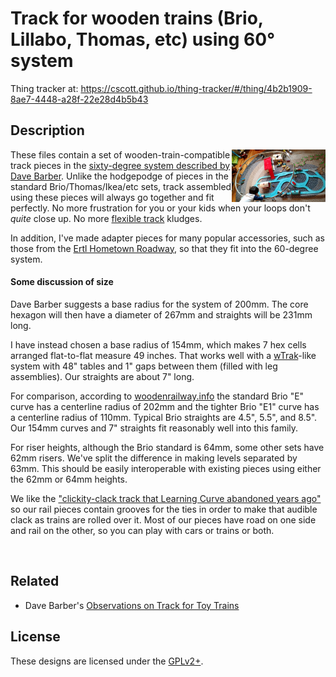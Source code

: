 # Track for wooden trains (Brio, Lillabo, Thomas, etc) using 60° system

Thing tracker at:
https://cscott.github.io/thing-tracker/#/thing/4b2b1909-8ae7-4448-a28f-22e28d4b5b43

## Description

<img src="./imgs/IMG_20160326_113257090_TOP.jpg" width=150 align="right"/>

These files contain a set of wooden-train-compatible track pieces in
the [sixty-degree system described by Dave
Barber](http://tamivox.org/dave/train/index60.html).  Unlike the
hodgepodge of pieces in the standard Brio/Thomas/Ikea/etc sets, track
assembled using these pieces will always go together and fit
perfectly.  No more frustration for you or your kids when your loops
don't *quite* close up.  No more [flexible
track](https://www.thingiverse.com/thing:661462) kludges.

In addition, I've made adapter pieces for many popular accessories,
such as those from the
[Ertl Hometown Roadway](http://magicref.tripod.com/trains/trainhistory2.htm),
so that they fit into the 60-degree system.

#### Some discussion of size

Dave Barber suggests a base radius for the system of 200mm.  The core
hexagon will then have a diameter of 267mm and straights will be 231mm
long.

I have instead chosen a base radius of 154mm, which makes 7 hex cells
arranged flat-to-flat measure 49 inches.  That works well with a
[wTrak]-like system with 48" tables and 1" gaps between them (filled
with leg assemblies).  Our straights are about 7" long.

For comparison, according to
[woodenrailway.info](http://www.woodenrailway.info/track/trackguide.html)
the standard Brio "E" curve has a centerline radius of 202mm
and the tighter Brio "E1" curve has a centerline radius of 110mm.
Typical Brio straights are 4.5", 5.5", and 8.5".  Our 154mm curves
and 7" straights fit reasonably well into this family.

For riser heights, although the Brio standard is 64mm, some other sets
have 62mm risers.  We've split the difference in making levels separated
by 63mm.  This should be easily interoperable with existing pieces using
either the 62mm or 64mm heights.

We like the ["clickity-clack track that Learning Curve abandoned years ago"](http://wtrak.org/tracks.htm) so our rail pieces contain grooves for the ties
in order to make that audible clack as trains are rolled over it.
Most of our pieces have road on one side and rail on the other, so you
can play with cars or trains or both.

<br clear="both" />

## Related

* Dave Barber's [Observations on Track for Toy Trains](http://tamivox.org/dave/train/)

## License

These designs are licensed under the [GPLv2+].

[wTrak]: http://wtrak.org/
[GPLv2+]: https://spdx.org/licenses/GPL-2.0+.html
